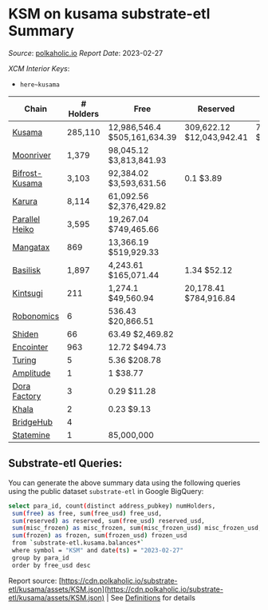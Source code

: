 # KSM on kusama substrate-etl Summary

_Source_: [polkaholic.io](https://polkaholic.io) *Report Date*: 2023-02-27


*XCM Interior Keys*:
* `here~kusama`


| Chain | # Holders | Free | Reserved | Misc Frozen | Frozen | Price | AssetID |
| ----- | --------- | ---- | -------- | ----------- | ------ | ----- | ------- |
| [Kusama](/kusama/0-kusama) | 285,110 | 12,986,546.4 $505,161,634.39 | 309,622.12 $12,043,942.41 | 7,754,221.89  $301,630,262.52 | 7,404,584.05 $288,029,755.16 | $38.90 | `{"Token":"KSM"}` |
| [Moonriver](/kusama/2023-moonriver) | 1,379 | 98,045.12 $3,813,841.93 |   |    |   | $38.90 | `{"Token":"42259045809535163221576417993425387648"}` |
| [Bifrost-Kusama](/kusama/2001-bifrost-ksm) | 3,103 | 92,384.02 $3,593,631.56 | 0.1 $3.89 |    |   | $38.90 | `{"Token":"KSM"}` |
| [Karura](/kusama/2000-karura) | 8,114 | 61,092.56 $2,376,429.82 |   |    |   | $38.90 | `{"Token":"KSM"}` |
| [Parallel Heiko](/kusama/2085-parallel-heiko) | 3,595 | 19,267.04 $749,465.66 |   |    |   | $38.90 | `{"Token":"100"}` |
| [Mangatax](/kusama/2110-mangatax) | 869 | 13,366.19 $519,929.33 |   |    |   | $38.90 | `{"Token":"4"}` |
| [Basilisk](/kusama/2090-basilisk) | 1,897 | 4,243.61 $165,071.44 | 1.34 $52.12 |    |   | $38.90 | `{"Token":"1"}` |
| [Kintsugi](/kusama/2092-kintsugi) | 211 | 1,274.1 $49,560.94 | 20,178.41 $784,916.84 |    |   | $38.90 | `{"Token":"KSM"}` |
| [Robonomics](/kusama/2048-robonomics) | 6 | 536.43 $20,866.51 |   |    |   | $38.90 | `{"Token":"4294967295"}` |
| [Shiden](/kusama/2007-shiden) | 66 | 63.49 $2,469.82 |   |    |   | $38.90 | `{"Token":"340282366920938463463374607431768211455"}` |
| [Encointer](/kusama/1001-encointer) | 963 | 12.72 $494.73 |   |    |   | $38.90 | `{"Token":"KSM"}` |
| [Turing](/kusama/2114-turing) | 5 | 5.36 $208.78 |   |    |   | $38.96 | `{"Token":"1"}` |
| [Amplitude](/kusama/2124-amplitude) | 1 | 1 $38.77 |   |    |   | $38.90 | `{"XCM":"KSM"}` |
| [Dora Factory](/kusama/2115-dorafactory) | 3 | 0.29 $11.28 |   |    |   | $38.90 | `{"Token":"KSM"}` |
| [Khala](/kusama/2004-khala) | 2 | 0.23 $9.13 |   |    |   | $38.90 | `{"Token":"0"}` |
| [BridgeHub](/kusama/1002-bridgehub) | 4 |   |   |    |   |  | `{"Token":"KSM"}` |
| [Statemine](/kusama/1000-statemine) | 1 | 85,000,000  |   |    |   |  | `{"Token":"1234"}` |

## Substrate-etl Queries:
You can generate the above summary data using the following queries using the public dataset `substrate-etl` in Google BigQuery:
```bash
select para_id, count(distinct address_pubkey) numHolders, 
 sum(free) as free, sum(free_usd) free_usd,
 sum(reserved) as reserved, sum(free_usd) reserved_usd,
 sum(misc_frozen) as misc_frozen, sum(misc_frozen_usd) misc_frozen_usd,
 sum(frozen) as frozen, sum(frozen_usd) frozen_usd
 from `substrate-etl.kusama.balances*` 
 where symbol = "KSM" and date(ts) = "2023-02-27"
 group by para_id
 order by free_usd desc
```


Report source: [https://cdn.polkaholic.io/substrate-etl/kusama/assets/KSM.json](https://cdn.polkaholic.io/substrate-etl/kusama/assets/KSM.json) | See [Definitions](/DEFINITIONS.md) for details
